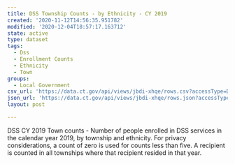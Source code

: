 ```yaml
---
title: DSS Township Counts - by Ethnicity - CY 2019
created: '2020-11-12T14:56:35.951782'
modified: '2020-12-04T18:57:17.163712'
state: active
type: dataset
tags:
  - Dss
  - Enrollment Counts
  - Ethnicity
  - Town
groups:
  - Local Government
csv_url: 'https://data.ct.gov/api/views/jbdi-xhqe/rows.csv?accessType=DOWNLOAD'
json_url: 'https://data.ct.gov/api/views/jbdi-xhqe/rows.json?accessType=DOWNLOAD'
layout: post

---
```

DSS CY 2019 Town counts - Number of people enrolled in DSS services in the calendar year 2019, by township and ethnicity.
For privacy considerations, a count of zero is used for counts less than five.
A recipient is counted in all townships where that recipient resided in that year.
